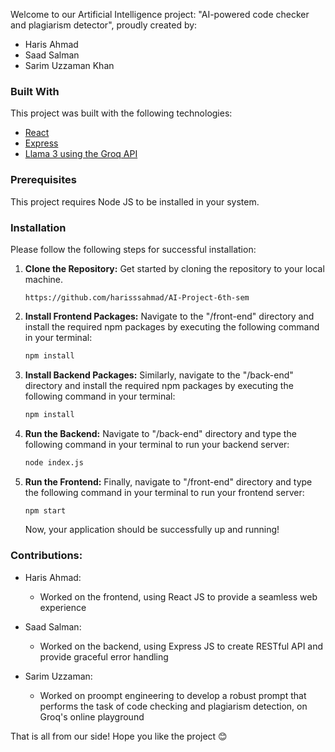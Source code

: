 Welcome to our Artificial Intelligence project: "AI-powered code checker and plagiarism detector", proudly created by:
- Haris Ahmad
- Saad Salman
- Sarim Uzzaman Khan

### Built With

This project was built with the following technologies:

- [React](https://react.dev/)
- [Express](https://expressjs.com/)
- [Llama 3 using the Groq API](https://wow.groq.com/)

### Prerequisites

This project requires Node JS to be installed in your system.

### Installation

Please follow the following steps for successful installation:

1. **Clone the Repository:** Get started by cloning the repository to your local machine.

   ```
   https://github.com/harisssahmad/AI-Project-6th-sem
   ```

2. **Install Frontend Packages:** Navigate to the &quot;/front-end&quot; directory and install the required npm packages by executing the following command in your terminal:

   ```sh
   npm install
   ```

3. **Install Backend Packages:** Similarly, navigate to the &quot;/back-end&quot; directory and install the required npm packages by executing the following command in your terminal:

   ```sh
   npm install
   ```

4. **Run the Backend:** Navigate to &quot;/back-end&quot; directory and type the following command in your terminal to run your backend server:

   ```sh
   node index.js
   ```

5. **Run the Frontend:** Finally, navigate to &quot;/front-end&quot; directory and type the following command in your terminal to run your frontend server:

   ```sh
   npm start
   ```

   Now, your application should be successfully up and running!

### Contributions:

- Haris Ahmad:
  - Worked on the frontend, using React JS to provide a seamless web experience

- Saad Salman:
  - Worked on the backend, using Express JS to create RESTful API and  provide graceful error handling

- Sarim Uzzaman:
  - Worked on proompt engineering to develop a robust prompt that performs the task of code checking and plagiarism detection, on Groq's online playground

That is all from our side! Hope you like the project 😊
